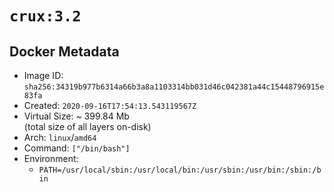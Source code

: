 # `crux:3.2`

## Docker Metadata

- Image ID: `sha256:34319b977b6314a66b3a8a1103314bb031d46c042381a44c15448796915e83fa`
- Created: `2020-09-16T17:54:13.543119567Z`
- Virtual Size: ~ 399.84 Mb  
  (total size of all layers on-disk)
- Arch: `linux`/`amd64`
- Command: `["/bin/bash"]`
- Environment:
  - `PATH=/usr/local/sbin:/usr/local/bin:/usr/sbin:/usr/bin:/sbin:/bin`
